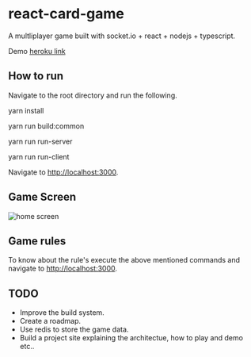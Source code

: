 # react-card-game

A multliplayer game built with socket.io + react + nodejs + typescript.

Demo [heroku link](https://ts-react-card-game.herokuapp.com/)

## How to run

Navigate to the root directory and run the following.

yarn install

yarn run build:common

yarn run run-server

yarn run run-client

Navigate to <http://localhost:3000>.

## Game Screen

![home screen](https://user-images.githubusercontent.com/11159061/45929339-e179da80-bf6d-11e8-9395-91377159aa5b.png)

## Game rules

To know about the rule's execute the above mentioned commands and navigate to <http://localhost:3000>.

## TODO

- Improve the build system.
- Create a roadmap.
- Use redis to store the game data.
- Build a project site explaining the architectue, how to play and demo etc..
